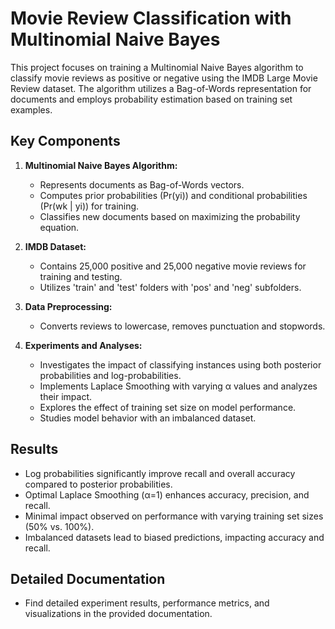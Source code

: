 # Movie Review Classification with Multinomial Naive Bayes

This project focuses on training a Multinomial Naive Bayes algorithm to classify movie reviews as positive or negative using the IMDB Large Movie Review dataset. The algorithm utilizes a Bag-of-Words representation for documents and employs probability estimation based on training set examples.

## Key Components

1. **Multinomial Naive Bayes Algorithm:**
   - Represents documents as Bag-of-Words vectors.
   - Computes prior probabilities (Pr(yi)) and conditional probabilities (Pr(wk | yi)) for training.
   - Classifies new documents based on maximizing the probability equation.

2. **IMDB Dataset:**
   - Contains 25,000 positive and 25,000 negative movie reviews for training and testing.
   - Utilizes 'train' and 'test' folders with 'pos' and 'neg' subfolders.

3. **Data Preprocessing:**
   - Converts reviews to lowercase, removes punctuation and stopwords.

4. **Experiments and Analyses:**
   - Investigates the impact of classifying instances using both posterior probabilities and log-probabilities.
   - Implements Laplace Smoothing with varying α values and analyzes their impact.
   - Explores the effect of training set size on model performance.
   - Studies model behavior with an imbalanced dataset.

## Results

- Log probabilities significantly improve recall and overall accuracy compared to posterior probabilities.
- Optimal Laplace Smoothing (α=1) enhances accuracy, precision, and recall.
- Minimal impact observed on performance with varying training set sizes (50% vs. 100%).
- Imbalanced datasets lead to biased predictions, impacting accuracy and recall.

## Detailed Documentation

- Find detailed experiment results, performance metrics, and visualizations in the provided documentation.
